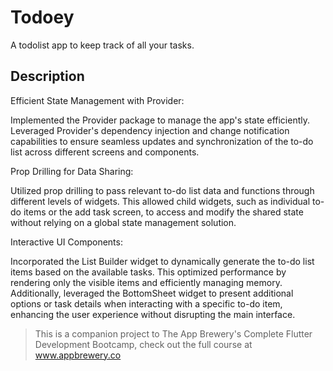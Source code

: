 # Todoey

A todolist app to keep track of all your tasks.

## Description

Efficient State Management with Provider:

Implemented the Provider package to manage the app's state efficiently. Leveraged Provider's dependency injection and change notification capabilities to ensure seamless updates and synchronization of the to-do list across different screens and components.

Prop Drilling for Data Sharing:

Utilized prop drilling to pass relevant to-do list data and functions through different levels of widgets. This allowed child widgets, such as individual to-do items or the add task screen, to access and modify the shared state without relying on a global state management solution.

Interactive UI Components:

Incorporated the List Builder widget to dynamically generate the to-do list items based on the available tasks. This optimized performance by rendering only the visible items and efficiently managing memory. Additionally, leveraged the BottomSheet widget to present additional options or task details when interacting with a specific to-do item, enhancing the user experience without disrupting the main interface.

>This is a companion project to The App Brewery's Complete Flutter Development Bootcamp, check out the full course at www.appbrewery.co
